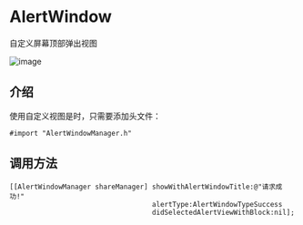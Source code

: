 # AlertWindow
自定义屏幕顶部弹出视图

![image](http://code.cocoachina.com/uploads/attachments/20170721/135625/8224ef10ff43d2ce71fee1526ca6066f.gif)

## 介绍

使用自定义视图是时，只需要添加头文件：

    #import "AlertWindowManager.h"


## 调用方法

    [[AlertWindowManager shareManager] showWithAlertWindowTitle:@"请求成功!" 
                                       alertType:AlertWindowTypeSuccess 
                                       didSelectedAlertViewWithBlock:nil];
